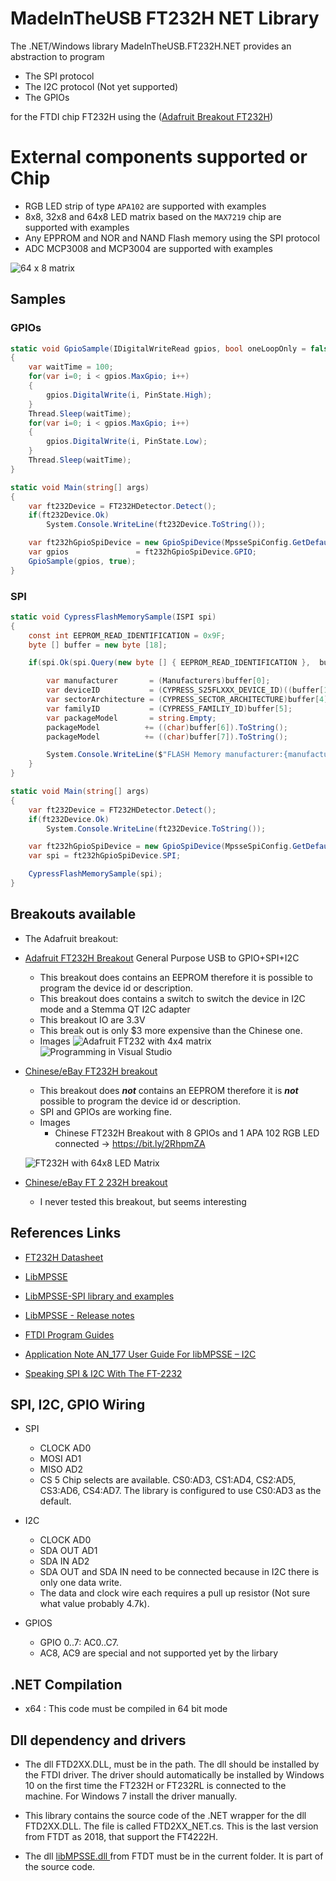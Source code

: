 # MadeInTheUSB FT232H NET Library

The .NET/Windows library MadeInTheUSB.FT232H.NET provides an abstraction to program
* The SPI protocol
* The I2C protocol (Not yet supported)
* The GPIOs

for the FTDI chip FT232H using the ([Adafruit Breakout FT232H](https://www.adafruit.com/product/2264))

# External components supported or Chip

* RGB LED strip of type `APA102` are supported with examples
* 8x8, 32x8 and 64x8 LED matrix based on the `MAX7219` chip are supported with examples
* Any EPPROM and NOR and NAND Flash memory using the SPI protocol
* ADC MCP3008 and MCP3004 are supported with examples

![64 x 8 matrix](https://raw.githubusercontent.com/fredericaltorres/FT232H.NET/main/photos/Nusbio2_FT232H_SPI_4_MAX7219_Chained_8x8LedMatrix.jpg)

## Samples

### GPIOs

```csharp
static void GpioSample(IDigitalWriteRead gpios, bool oneLoopOnly = false)
{
	var waitTime = 100;
	for(var i=0; i < gpios.MaxGpio; i++)
	{
		gpios.DigitalWrite(i, PinState.High);
	}
	Thread.Sleep(waitTime);
	for(var i=0; i < gpios.MaxGpio; i++)
	{
		gpios.DigitalWrite(i, PinState.Low);
	}
	Thread.Sleep(waitTime);
}

static void Main(string[] args)
{
	var ft232Device = FT232HDetector.Detect();
	if(ft232Device.Ok)
		System.Console.WriteLine(ft232Device.ToString());

	var ft232hGpioSpiDevice = new GpioSpiDevice(MpsseSpiConfig.GetDefault());
	var gpios               = ft232hGpioSpiDevice.GPIO;
	GpioSample(gpios, true);
}
```

### SPI

```csharp
static void CypressFlashMemorySample(ISPI spi)
{
	const int EEPROM_READ_IDENTIFICATION = 0x9F;
	byte [] buffer = new byte [18];

	if(spi.Ok(spi.Query(new byte [] { EEPROM_READ_IDENTIFICATION },  buffer))) {

		var manufacturer       = (Manufacturers)buffer[0];
		var deviceID           = (CYPRESS_S25FLXXX_DEVICE_ID)((buffer[1] << 8) + buffer[2]);
		var sectorArchitecture = (CYPRESS_SECTOR_ARCHITECTURE)buffer[4];
		var familyID           = (CYPRESS_FAMILIY_ID)buffer[5];
		var packageModel       = string.Empty;
		packageModel          += ((char)buffer[6]).ToString();
		packageModel          += ((char)buffer[7]).ToString();

		System.Console.WriteLine($"FLASH Memory manufacturer:{manufacturer}, deviceID:{deviceID}, sectorArchitecture:{sectorArchitecture}, familyID:{familyID}, packageModel:{packageModel}");
	}
}

static void Main(string[] args)
{
	var ft232Device = FT232HDetector.Detect();
	if(ft232Device.Ok)
		System.Console.WriteLine(ft232Device.ToString());

	var ft232hGpioSpiDevice = new GpioSpiDevice(MpsseSpiConfig.GetDefault());
	var spi = ft232hGpioSpiDevice.SPI;

	CypressFlashMemorySample(spi);
}
```
 
## Breakouts available
 
 * The Adafruit breakout: 
- [Adafruit FT232H Breakout](https://www.adafruit.com/product/2264) General Purpose USB to GPIO+SPI+I2C
	* This breakout does contains an EEPROM therefore it is possible to program the device id or description.
	* This breakout does contains a switch to switch the device in I2C mode and a Stemma QT I2C adapter
	* This breakout IO are 3.3V
	* This break out is only $3 more expensive than the Chinese one.

	- Images
	![Adafruit FT232 with 4x4 matrix](https://raw.githubusercontent.com/fredericaltorres/FT232H.NET/main/photos/Nusbio2_FT232H_SPI_EEPROM_25AA256_00.jpg)
	![Programming in Visual Studio](https://raw.githubusercontent.com/fredericaltorres/FT232H.NET/main/photos/Nusbio2_FT232H_SPI_EEPROM_25AA256_02_VisualStudio.jpg)


 * [Chinese/eBay FT232H breakout](https://www.ebay.com/sch/i.html?_from=R40&_trksid=p2380057.m570.l1313.TR12.TRC2.A0.H0.Xft232H.TRS0&_nkw=ft232H&_sacat=0)
 	- This breakout does ***not*** contains an EEPROM therefore it is ***not*** possible to program the device id or description.
	- SPI and GPIOs are working fine.
	- Images
		* Chinese FT232H Breakout with 8 GPIOs and 1 APA 102 RGB LED connected -> https://bit.ly/2RhpmZA

	![FT232H with 64x8 LED Matrix](https://raw.githubusercontent.com/fredericaltorres/FT232H.NET/main/FT232H_64x8%20LED%20Matrix.jpg)
 
 * [Chinese/eBay FT 2 232H breakout](https://www.ebay.com/itm/1-pcs-USB-to-UART-FIFO-SPI-I2C-JTAG-RS232-module-FT2232HL-D1L2/253767822756?epid=14010988565&hash=item3b15bdada4)
	- I never tested this breakout, but seems interesting

 ## References Links

- [FT232H Datasheet](https://www.ftdichip.com/Support/Documents/DataSheets/ICs/DS_FT232H.pdf)
- [LibMPSSE](https://www.ftdichip.com/Support/SoftwareExamples/MPSSE/LibMPSSE-SPI.htm)
- [LibMPSSE-SPI library and examples](https://www.ftdichip.com/Support/SoftwareExamples/MPSSE/LibMPSSE-SPI/LibMPSSE-SPI.zip)
- [LibMPSSE - Release notes](https://www.ftdichip.com/Support/SoftwareExamples/MPSSE/LibMPSSE-SPI/ReleaseNotes-SPI.txt)

- [FTDI Program Guides](https://www.ftdichip.com/Support/Documents/ProgramGuides.htm)
- [Application Note AN_177 User Guide For libMPSSE – I2C](https://www.ftdichip.com/Support/Documents/AppNotes/AN_177_User_Guide_For_LibMPSSE-I2C.pdf)

- [Speaking SPI & I2C With The FT-2232](http://www.devttys0.com/2011/11/speaking-spi-i2c-with-the-ft-2232/)

## SPI, I2C, GPIO Wiring

 * SPI
	- CLOCK AD0
	- MOSI  AD1
	- MISO  AD2
	- CS    5 Chip selects are available. CS0:AD3, CS1:AD4, CS2:AD5, CS3:AD6, CS4:AD7.
			The library is configured to use CS0:AD3 as the default.

 * I2C
	- CLOCK   AD0
	- SDA OUT AD1
	- SDA IN  AD2
	- SDA OUT and SDA IN need to be connected because in I2C there is only one data write.
	- The data and clock wire each requires a pull up resistor (Not sure what value probably 4.7k).

 * GPIOS
	- GPIO 0..7: AC0..C7. 
	- AC8, AC9 are special and not supported yet by the lirbary
	
 ## .NET Compilation

 * x64 : This code must be compiled in 64 bit mode

 ## Dll dependency and drivers

* The dll FTD2XX.DLL, must be in the path. The dll should be installed by the FTDI driver.
 The driver should automatically be installed by Windows 10 on the first time the FT232H or FT232RL is connected
  to the machine. For Windows 7 install the driver manually.

* This library contains the source code of the .NET wrapper for the dll FTD2XX.DLL.
The file is called FTD2XX_NET.cs. This is the last version from FTDT as 2018, that support the FT4222H.

* The dll 
[libMPSSE.dll ](https://www.ftdichip.com/Support/SoftwareExamples/MPSSE/LibMPSSE-SPI/LibMPSSE-SPI.zip)
from FTDT must be in the current folder. It is part of the source code.
